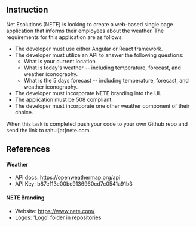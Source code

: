 **Instruction**
--------------------
Net Esolutions (NETE) is looking to create a web-based single page application that informs their employees about the weather. The requirements for this application are as follows:
- The developer must use either Angular or React framework.
- The developer must utilize an API to answer the following questions:
  - What is your current location
  - What is today's weather -- including temperature, forecast, and weather iconography.
  - What is the 5 days forecast -- including temperature, forecast, and weather iconography.
- The developer must incorporate NETE branding into the UI.
- The application must be 508 compliant.
- The developer must incorporate one other weather component of their choice.

When this task is completed push your code to your own Github repo and send the link to rahul[at]nete.com.

**References**
--------------------
#### Weather

- API docs: https://openweathermap.org/api
- API Key: b87ef13e00bc9136960cd7c0541a91b3

#### NETE Branding
- Website: https://www.nete.com/
- Logos: 'Logo' folder in repositories
